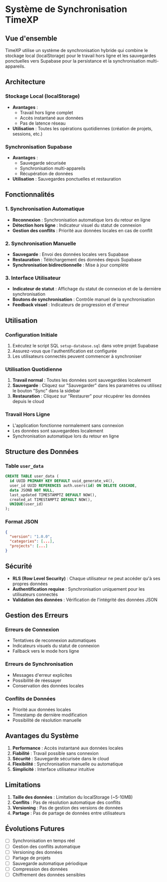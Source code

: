# Système de Synchronisation TimeXP

## Vue d'ensemble

TimeXP utilise un système de synchronisation hybride qui combine le stockage local (localStorage) pour le travail hors ligne et les sauvegardes ponctuelles vers Supabase pour la persistance et la synchronisation multi-appareils.

## Architecture

### Stockage Local (localStorage)
- **Avantages** : 
  - Travail hors ligne complet
  - Accès instantané aux données
  - Pas de latence réseau
- **Utilisation** : Toutes les opérations quotidiennes (création de projets, sessions, etc.)

### Synchronisation Supabase
- **Avantages** :
  - Sauvegarde sécurisée
  - Synchronisation multi-appareils
  - Récupération de données
- **Utilisation** : Sauvegardes ponctuelles et restauration

## Fonctionnalités

### 1. Synchronisation Automatique
- **Reconnexion** : Synchronisation automatique lors du retour en ligne
- **Détection hors ligne** : Indicateur visuel du statut de connexion
- **Gestion des conflits** : Priorité aux données locales en cas de conflit

### 2. Synchronisation Manuelle
- **Sauvegarde** : Envoi des données locales vers Supabase
- **Restauration** : Téléchargement des données depuis Supabase
- **Synchronisation bidirectionnelle** : Mise à jour complète

### 3. Interface Utilisateur
- **Indicateur de statut** : Affichage du statut de connexion et de la dernière synchronisation
- **Boutons de synchronisation** : Contrôle manuel de la synchronisation
- **Feedback visuel** : Indicateurs de progression et d'erreur

## Utilisation

### Configuration Initiale
1. Exécutez le script SQL `setup-database.sql` dans votre projet Supabase
2. Assurez-vous que l'authentification est configurée
3. Les utilisateurs connectés peuvent commencer à synchroniser

### Utilisation Quotidienne
1. **Travail normal** : Toutes les données sont sauvegardées localement
2. **Sauvegarde** : Cliquez sur "Sauvegarder" dans les paramètres ou utilisez le bouton "Sync" dans la sidebar
3. **Restauration** : Cliquez sur "Restaurer" pour récupérer les données depuis le cloud

### Travail Hors Ligne
- L'application fonctionne normalement sans connexion
- Les données sont sauvegardées localement
- Synchronisation automatique lors du retour en ligne

## Structure des Données

### Table `user_data`
```sql
CREATE TABLE user_data (
  id UUID PRIMARY KEY DEFAULT uuid_generate_v4(),
  user_id UUID REFERENCES auth.users(id) ON DELETE CASCADE,
  data JSONB NOT NULL,
  last_updated TIMESTAMPTZ DEFAULT NOW(),
  created_at TIMESTAMPTZ DEFAULT NOW(),
  UNIQUE(user_id)
);
```

### Format JSON
```json
{
  "version": "1.0.0",
  "categories": [...],
  "projects": [...]
}
```

## Sécurité

- **RLS (Row Level Security)** : Chaque utilisateur ne peut accéder qu'à ses propres données
- **Authentification requise** : Synchronisation uniquement pour les utilisateurs connectés
- **Validation des données** : Vérification de l'intégrité des données JSON

## Gestion des Erreurs

### Erreurs de Connexion
- Tentatives de reconnexion automatiques
- Indicateurs visuels du statut de connexion
- Fallback vers le mode hors ligne

### Erreurs de Synchronisation
- Messages d'erreur explicites
- Possibilité de réessayer
- Conservation des données locales

### Conflits de Données
- Priorité aux données locales
- Timestamp de dernière modification
- Possibilité de résolution manuelle

## Avantages du Système

1. **Performance** : Accès instantané aux données locales
2. **Fiabilité** : Travail possible sans connexion
3. **Sécurité** : Sauvegarde sécurisée dans le cloud
4. **Flexibilité** : Synchronisation manuelle ou automatique
5. **Simplicité** : Interface utilisateur intuitive

## Limitations

1. **Taille des données** : Limitation du localStorage (~5-10MB)
2. **Conflits** : Pas de résolution automatique des conflits
3. **Versioning** : Pas de gestion des versions de données
4. **Partage** : Pas de partage de données entre utilisateurs

## Évolutions Futures

- [ ] Synchronisation en temps réel
- [ ] Gestion des conflits automatique
- [ ] Versioning des données
- [ ] Partage de projets
- [ ] Sauvegarde automatique périodique
- [ ] Compression des données
- [ ] Chiffrement des données sensibles 